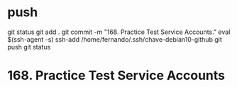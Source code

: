 

# #################################################################################################################################################
# #################################################################################################################################################
# #################################################################################################################################################
# #################################################################################################################################################
# #################################################################################################################################################
# push

git status
git add .
git commit -m "168. Practice Test Service Accounts."
eval $(ssh-agent -s)
ssh-add /home/fernando/.ssh/chave-debian10-github
git push
git status


# #################################################################################################################################################
# #################################################################################################################################################
# #################################################################################################################################################
# #################################################################################################################################################
# #################################################################################################################################################
# 168. Practice Test Service Accounts




